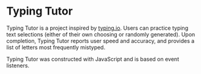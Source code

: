 <h1>Typing Tutor</h1>

Typing Tutor is a project inspired by <a href="http://typing.io">typing.io</a>. Users can practice typing text selections (either of their own choosing or randomly generated). Upon completion, Typing Tutor reports user speed and accuracy, and provides a list of letters most frequently mistyped.

Typing Tutor was constructed with JavaScript and is based on event listeners.
